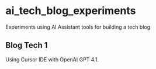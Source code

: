 # ai_tech_blog_experiments

Experiments using AI Assistant tools for building a tech blog

## Blog Tech 1

Using Cursor IDE with OpenAI GPT 4.1.

